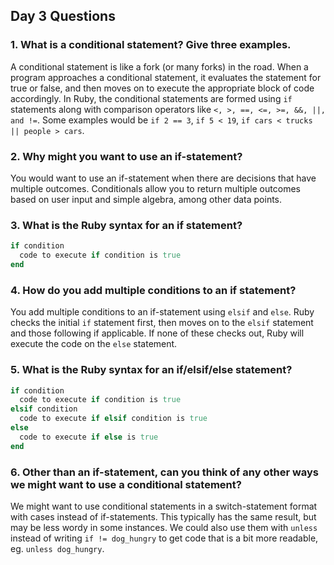 ## Day 3 Questions

### 1. What is a conditional statement? Give three examples.
A conditional statement is like a fork (or many forks) in the road. When a program approaches a conditional statement, it evaluates the statement for true or false, and then moves on to execute the appropriate block of code accordingly. In Ruby, the conditional statements are formed using `if` statements along with comparison operators like `<, >, ==, <=, >=, &&, ||, and !=`. Some examples would be `if 2 == 3`, `if 5 < 19`, `if cars < trucks || people > cars`.
### 2. Why might you want to use an if-statement?
You would want to use an if-statement when there are decisions that have multiple outcomes. Conditionals allow you to return multiple outcomes based on user input and simple algebra, among other data points.
### 3. What is the Ruby syntax for an if statement?
```ruby
if condition
  code to execute if condition is true
end
```
### 4. How do you add multiple conditions to an if statement?
You add multiple conditions to an if-statement using `elsif` and `else`. Ruby checks the initial `if` statement first, then moves on to the `elsif` statement and those following if applicable. If none of these checks out, Ruby will execute the code on the `else` statement.
### 5. What is the Ruby syntax for an if/elsif/else statement?
```ruby
if condition
  code to execute if condition is true
elsif condition
  code to execute if elsif condition is true
else
  code to execute if else is true
end
```
### 6. Other than an if-statement, can you think of any other ways we might want to use a conditional statement?
We might want to use conditional statements in a switch-statement format with cases instead of if-statements. This typically has the same result, but may be less wordy in some instances. We could also use them with `unless` instead of writing `if != dog_hungry` to get code that is a bit more readable, eg. `unless dog_hungry`.

